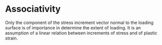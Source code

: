 # Associativity

Only the component of the stress increment vector normal to the loading surface is of importance in determine the extent of loading.
It is an assumption of a linear relation between increments of stress and of plastic strain.